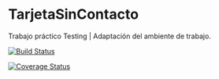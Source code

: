 # TarjetaSinContacto
Trabajo práctico Testing | Adaptación del ambiente de trabajo.

[![Build Status](https://travis-ci.org/AlvaroBarroso/Tarjeta.svg?branch=master)](https://travis-ci.org/AlvaroBarroso/Tarjeta)

[![Coverage Status](https://coveralls.io/repos/github/AlvaroBarroso/Tarjeta/badge.png?branch=master)](https://coveralls.io/github/AlvaroBarroso/Tarjeta?branch=master)
